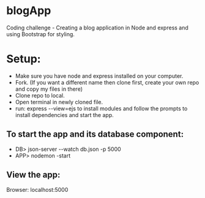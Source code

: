# blogApp
Coding challenge - Creating a blog application in Node and express and using Bootstrap for styling.
# Setup:
* Make sure you have node and express installed on your computer.
* Fork. (If you want a different name then clone first, create your own repo and copy my files in there)
* Clone repo to local.
* Open terminal in newly cloned file.
* run: express --view=ejs to install modules and follow the prompts to install dependencies and start the app.

## To start the app and its database component:
* DB> json-server --watch db.json -p 5000
* APP> nodemon -start

## View the app:
Browser: localhost:5000
